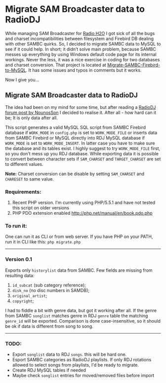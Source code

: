 Migrate SAM Broadcaster data to RadioDJ
===============================

While managing SAM Broadcaster for [Radio H2O](http://radioh2o.lv/ "Radio H2O") I got sick of all the bugs and charset incompatibilities between filesystem and Firebird DB dealing with other SAMBC quirks. So, I decided to migrate SAMBC data to MySQL to see if it could help.  In short; it didn’t solve main problem, because SAMBC messes up everything by using Windows default code page for its internal workings. Never the less, it was a nice exercise in coding for two databases and charset conversion. That project is located at [Migrate-SAMBC-Firebird-to-MySQL](https://github.com/AndisGrossteins/Migrate-SAMBC-Firebird-to-MySQL "Migrate-SAMBC-Firebird-to-MySQL"). It has some issues and typos in comments but it works.

Now I give you...

## Migrate SAM Broadcaster data to RadioDJ ##

The idea had been on my mind for some time, but after reading a [RadioDJ forum post by NounosSon](http://www.radiodj.ro/community/index.php?topic=4460.0 "RadioDJ forum post by NounosSon") I decided to realise it. After all - how hard can it be; It is only data after all.

This script generates a valid MySQL SQL script from SAMBC Firebird database if `WORK_MODE` in `config.php` is set to `WORK_MODE_FILE`
or inserts data from SAMBC Firebird or MySQL directly into RDJ MySQL database if `WORK_MODE` is set to `WORK_MODE_INSERT`.
In latter case you have to make sure the database and its tables exist.
I highly suggest to try `WORK_MODE_FILE` first, so you don't mess up you RDJ database.
While exporting data it is possible to convert between character sets if `SAM_CHARSET` and `TARGET_CHARSET` are set to different values.

__Note:__ Charset conversion can be disable by setting `SAM_CHARSET` and `CHARESET` to same value.

### Requirements: ###

1. Recent PHP version. I'm currently using PHP/5.5.1 and have not tested this script on older versions
2. PHP PDO extension enabled http://php.net/manual/en/book.pdo.php

### To run it: ###
One can run it as CLI or from web server.
If you have PHP on your PATH, run it in CLI like this: `php migrate.php`

---------------------------------

### Version 0.1 ###
Exports only `historylist` data from SAMBC.
Few fields are missing from resulting data:
1. `id_subcat` (sub category reference);
2. `disk_no` (no disc numbers in SAMDB);
3. `original_artist`;
4. `copyright`;

I had to fiddle a bit with genre data, but got it working after all. If the genre from SAMBC `songlist` matches genre in RDJ `genre` table the matching `genre_id` will be exported. Comparison is done case-insensitive, so it should be ok if data is different from song to song.

---------------------------------

### TODO: ###
* Export `songlist` data to RDJ `songs`. this will be hard one.
* Esport SAMBC categories as RadioDJ playlists. If only RDJ rotations allowed to select songs from playlists, I'd be ready to migrate.
* Create RDJ MySQL tables if needed
* Maybe check `songlist` entries for moved/removed files before import
